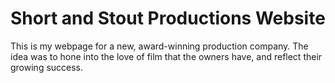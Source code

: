 # Short and Stout Productions Website

This is my webpage for a new, award-winning production company. The idea was to hone into the love of film that the owners have, and reflect their growing success.

